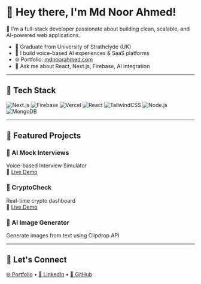 # 👋 Hey there, I'm Md Noor Ahmed!

🚀 I'm a full-stack developer passionate about building clean, scalable, and AI-powered web applications.

- 💼 Graduate from University of Strathclyde (UK)
- 🧠 I build voice-based AI experiences & SaaS platforms
- 🌐 Portfolio: [mdnoorahmed.com](https://www.mdnoorahmed.com/)
- 💬 Ask me about React, Next.js, Firebase, AI integration

---

## 🔧 Tech Stack

![Next.js](https://img.shields.io/badge/Next.js-black?style=flat&logo=next.js)
![Firebase](https://img.shields.io/badge/Firebase-ffca28?style=flat&logo=firebase)
![Vercel](https://img.shields.io/badge/Vercel-black?style=flat&logo=vercel)
![React](https://img.shields.io/badge/React-20232A?style=flat&logo=react)
![TailwindCSS](https://img.shields.io/badge/TailwindCSS-06B6D4?style=flat&logo=tailwindcss)
![Node.js](https://img.shields.io/badge/Node.js-339933?style=flat&logo=node.js)
![MongoDB](https://img.shields.io/badge/MongoDB-4EA94B?style=flat&logo=mongodb)

---

## 📌 Featured Projects

### 🔹 AI Mock Interviews  
Voice-based Interview Simulator  
🔗 [Live Demo](https://ai-mock-interviews-noorahmed.vercel.app)

### 🔹 CryptoCheck  
Real-time crypto dashboard  
🔗 [Live Demo](https://cryptocheck.live)

### 🔹 AI Image Generator  
Generate images from text using Clipdrop API

---

## 🔗 Let's Connect

[🌐 Portfolio](https://www.mdnoorahmed.com/) • [💼 LinkedIn](https://www.linkedin.com/in/md-noor-ahmed/) • [🐙 GitHub](https://github.com/MdNoorAhmed)
